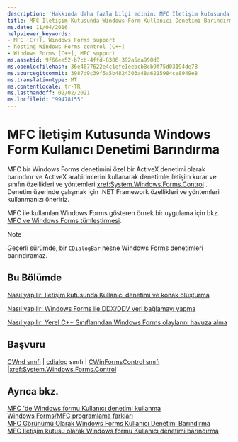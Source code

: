 ```yaml
---
description: 'Hakkında daha fazla bilgi edinin: MFC Iletişim kutusunda Windows form kullanıcı denetimi barındırma'
title: MFC İletişim Kutusunda Windows Form Kullanıcı Denetimi Barındırma
ms.date: 11/04/2016
helpviewer_keywords:
- MFC [C++], Windows Forms support
- hosting Windows Forms control [C++]
- Windows Forms [C++], MFC support
ms.assetid: 9f66ee52-b7cb-4ffd-8306-392a5da990d8
ms.openlocfilehash: 36e4677622e4c1efe1eebcb8cb9f75d03194de78
ms.sourcegitcommit: 3987d9c39f5a5b4824303a48a6215984ce8949e8
ms.translationtype: MT
ms.contentlocale: tr-TR
ms.lasthandoff: 02/02/2021
ms.locfileid: "99478155"
---
```

# <a name="hosting-a-windows-form-user-control-in-an-mfc-dialog-box"></a>MFC İletişim Kutusunda Windows Form Kullanıcı Denetimi Barındırma

MFC bir Windows Forms denetimini özel bir ActiveX denetimi olarak barındırır ve ActiveX arabirimlerini kullanarak denetimle iletişim kurar ve sınıfın özellikleri ve yöntemleri <xref:System.Windows.Forms.Control> . Denetim üzerinde çalışmak için .NET Framework özellikleri ve yöntemleri kullanmanızı öneririz.

MFC ile kullanılan Windows Forms gösteren örnek bir uygulama için bkz. [MFC ve Windows Forms tümleştirmesi](https://download.cnet.com/MFC-and-WinForms-Integration/3000-2383_4-75453644.html).

> [!NOTE]
> Geçerli sürümde, bir `CDialogBar` nesne Windows Forms denetimleri barındıramaz.

## <a name="in-this-section"></a>Bu Bölümde

[Nasıl yapılır: Iletişim kutusunda Kullanıcı denetimi ve konak oluşturma](../dotnet/how-to-create-the-user-control-and-host-in-a-dialog-box.md)

[Nasıl yapılır: Windows Forms ile DDX/DDV veri bağlamayı yapma](../dotnet/how-to-do-ddx-ddv-data-binding-with-windows-forms.md)

[Nasıl yapılır: Yerel C++ Sınıflarından Windows Forms olaylarını havuza alma](../dotnet/how-to-sink-windows-forms-events-from-native-cpp-classes.md)

## <a name="reference"></a>Başvuru

[CWnd sınıfı](../mfc/reference/cwnd-class.md) &#124; [cdialog](../mfc/reference/cdialog-class.md) sınıfı &#124; [CWinFormsControl sınıfı](../mfc/reference/cwinformscontrol-class.md) &#124;<xref:System.Windows.Forms.Control>

## <a name="see-also"></a>Ayrıca bkz.

[MFC 'de Windows formu Kullanıcı denetimi kullanma](../dotnet/using-a-windows-form-user-control-in-mfc.md)<br/>
[Windows Forms/MFC programlama farkları](../dotnet/windows-forms-mfc-programming-differences.md)<br/>
[MFC Görünümü Olarak Windows Forms Kullanıcı Denetimi Barındırma](../dotnet/hosting-a-windows-forms-user-control-as-an-mfc-view.md)<br/>
[MFC Iletişim kutusu olarak Windows formu Kullanıcı denetimi barındırma](../dotnet/hosting-a-windows-form-user-control-as-an-mfc-dialog-box.md)
